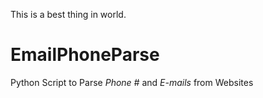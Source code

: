 This is a best thing in world.
# EmailPhoneParse
Python Script to Parse *Phone #* and *E-mails* from Websites
